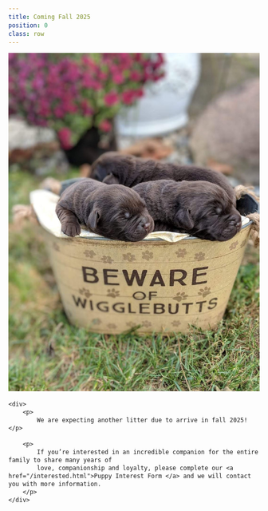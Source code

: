 ```yaml
---
title: Coming Fall 2025
position: 0
class: row
---
```


<section class="row">
<div>
    <img src="images/puppies1.JPG" alt="Wigglebutts coming soon!" class="img-banner" />
    </div>

    <div>
        <p>
            We are expecting another litter due to arrive in fall 2025! </p>

        <p>
            If you’re interested in an incredible companion for the entire family to share many years of
            love, companionship and loyalty, please complete our <a href="/interested.html">Puppy Interest Form </a> and we will contact you with more information.
        </p>
    </div>

</section>
